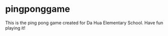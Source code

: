 # pingponggame
This is the ping pong game created for Da Hua Elementary School. Have fun playing it!
